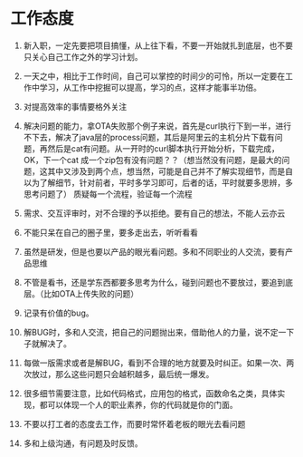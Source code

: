 # 工作态度

1. 新入职，一定先要把项目搞懂，从上往下看，不要一开始就扎到底层，也不要只关心自己工作之外的学习计划。
2. 一天之中，相比于工作时间，自己可以掌控的时间少的可怜，所以一定要在工作中学习，从工作中挖掘可以提高，学习的点，这样才能事半功倍。
3. 对提高效率的事情要格外关注
4. 解决问题的能力，拿OTA失败那个例子来说，首先是curl执行下到一半，进行不下去，解决了java层的process问题，其后是阿里云的主机分片下载有问题，再然后是cat有问题。从一开时的curl脚本执行开始分析，下载完成，OK，下一个cat 成一个zip包有没有问题？？（想当然没有问题，是最大的问题，这其中又涉及到两个点，想当然，可能是自己并不了解实现细节，而是自以为了解细节，针对前者，平时多学习即可，后者的话，平时就要多思辨，多思考问题了）
质疑每一个流程，验证每一个流程

5. 需求、交互评审时，对不合理的予以拒绝。要有自己的想法，不能人云亦云
6. 不能只呆在自己的圈子里，要多走出去，听听看看
7. 虽然是研发，但是也要以产品的眼光看问题。多和不同职业的人交流，要有产品思维
8. 不管是看书，还是学东西都要多思考为什么，碰到问题也不要放过，要追到底层。（比如OTA上传失败的问题）
9. 记录有价值的bug。
10. 解BUG时，多和人交流，把自己的问题抛出来，借助他人的力量，说不定一下子就解决了。
11. 每做一版需求或者是解BUG，看到不合理的地方就要及时纠正。如果一次、两次放过，那么这些问题只会越积越多，最后统一爆发。
12. 很多细节需要注意，比如代码格式，应用包的格式，函数命名之类，具体实现，都可以体现一个人的职业素养，你的代码就是你的门面。

13. 不要以打工者的态度去工作，而要时常怀着老板的眼光去看问题
14. 多和上级沟通，有问题及时反馈。
